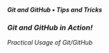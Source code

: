 ##### Git and GitHub • Tips and Tricks

### _Git and GitHub in Action!_

_Practical Usage of Git/GitHub_
